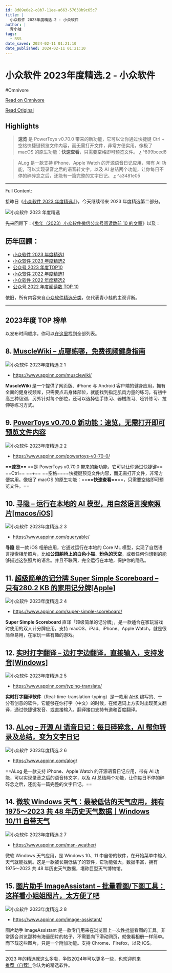 ```yaml
---
id: 8d89e0e2-c8b7-11ee-a663-57638b9c65c7
title: |
  小众软件 2023年度精选.2 - 小众软件
author: |
  青小蛙
tags:
  - RSS
date_saved: 2024-02-11 01:21:10
date_published: 2024-02-11 01:21:10
---
```


# 小众软件 2023年度精选.2 - 小众软件
#Omnivore

[Read on Omnivore](https://omnivore.app/me/2023-2-18d97485893)

[Read Original](https://www.appinn.com/appinn-2023-top-15-list-2/)

## Highlights

> **速览** 是 PowerToys v0.70.0 带来的新功能，它可以让你通过快捷键 Ctrl \+ 空格快捷键预览文件内容，而无需打开文件，非常方便实用。像极了 macOS 的原生功能：**快速查看**，只需要空格即可预览文件。 [⤴️](https://omnivore.app/me/2023-2-18d97485893#899bced8-886e-4ffd-92a7-7beff90c0667)  ^899bced8

> ALog 是一款支持 iPhone、Apple Watch 的开源语音日记应用，带有 AI 功能，可以实现录音之后的语音转文字，以及 AI 总结两个功能，让你每日不停的碎碎念之后，还能有一篇完整的文字日记。 [⤴️](https://omnivore.app/me/2023-2-18d97485893#a3481e05-1c93-485d-8941-f3237172968a)  ^a3481e05


--- 

Full Content: 

接昨日《[小众软件 2023 年度精选.1](https://www.appinn.com/appinn-2023-top-15-list-1/)》，今天继续带来 2023 年度精选第二部分。

![小众软件 2023 年度精选](https://proxy-prod.omnivore-image-cache.app/1608x700,sk_tZj87dh9r9yxGjR_fpW_UORY9cfxbqNUdLK5lwLug/https://www.appinn.com/wp-content/uploads/2024/02/Appinn-feature-images-84.jpg "小众软件 2023年度精选.2 1")

先来回顾下：《[兔年（2023）小众软件微信公众号阅读数前 10 的文章](https://www.appinn.com/2023-appinn-wechat-mp-top10/)》以及：

## 历年回顾：

* [小众软件 2023 年度精选1](https://www.appinn.com/appinn-2023-top-15-list-1/)
* [小众软件 2023 年度精选2](https://www.appinn.com/appinn-2023-top-15-list-2/)
* [公众号 2023 年度TOP10](https://www.appinn.com/2023-appinn-wechat-mp-top10/)
* [小众软件 2022 年度精选1](https://www.appinn.com/appinn-2022-top-26-list-1)
* [小众软件 2022 年度精选2](https://www.appinn.com/appinn-2022-top-26-list-2/)
* [公众号 2022 年度阅读数 TOP 10](https://www.appinn.com/appinncom-wechat-miniapp-2022-top10/)

依旧，所有内容来自[小众软件精选分类](https://www.appinn.com/category/featured/)，仅代表青小蛙的主观评断。

---

## 2023年度 TOP 榜单

以发布时间顺序，你可以[在这里](https://www.appinn.com/2023-appinn-wechat-mp-top10/)找到全部列表。

## 8\. [MuscleWiki – 点哪练哪，免费视频健身指南](https://www.appinn.com/musclewiki/)

![小众软件 2023年度精选.2 1](https://proxy-prod.omnivore-image-cache.app/1608x700,sntRISj8gzTuV8UX_DUdaXaEQYJC5nEgnlLOzx2qQBiQ/https://static1.appinn.com/images/202304/musclewiki.jpg!o "小众软件 2023年度精选.2 2")

* <https://www.appinn.com/musclewiki/>

**MuscleWiki** 是一个提供了网页版、iPhone 与 Android 客户端的健身应用，拥有全面的健身视频库，只需要点击身体部位，就能找到指定肌肉力量的练习，有初中高三种级别，另外针对每个部位，还可以选择徒手练习、器械练习、哑铃练习、拉伸等练习方式。

## 9\. [PowerToys v0.70.0 新功能：速览，无需打开即可预览文件内容](https://www.appinn.com/powertoys-v0-70-0/)

![小众软件 2023年度精选.2 2](https://proxy-prod.omnivore-image-cache.app/1608x700,sUZvDQuep8ad5XAPxpedv-1PG17IK7CiTrI7fXLNF54Q/https://static1.appinn.com/images/202305/powertoys-v-0-70-0.jpg!o "小众软件 2023年度精选.2 3")

* <https://www.appinn.com/powertoys-v0-70-0/>

**==速览==** ==是 PowerToys v0.70.0 带来的新功能，它可以让你通过快捷键== ==Ctrl== ==+== ==空格====快捷键预览文件内容，而无需打开文件，非常方便实用。像极了 macOS 的原生功能：==**==快速查看==**==，只需要空格即可预览文件。==

## 10\. [寻隐 – 运行在本地的 AI 模型，用自然语言搜索照片\[macos/iOS\]](https://www.appinn.com/queryable/)

![小众软件 2023年度精选.2 3](https://proxy-prod.omnivore-image-cache.app/1608x700,siEZ0ArTSFM3173LihwgyAw3YNU0FxasG_pnM4-F_GzY/https://static1.appinn.com/images/202307/appinn-feature-images-2023-07-20t005805-459.jpg!o "小众软件 2023年度精选.2 4")

* <https://www.appinn.com/queryable/>

**寻隐** 是一款 iOS 相册应用，它通过运行在本地的 Core ML 模型，实现了自然语言搜索相册照片，比如**公园躺椅上的白色小猫**、**粉色的天空**，或者任何你想到的能够描述这张照片的语言。并且不联网，完全运行在本地，保护你的隐私。

## 11\. [超级简单的记分牌 Super Simple Scoreboard – 只有280.2 KB 的家用记分牌\[Apple\]](https://www.appinn.com/super-simple-scoreboard/)

![小众软件 2023年度精选.2 4](https://proxy-prod.omnivore-image-cache.app/1608x700,sL4-htj39s_bcLeY_1EWgf_lQpriwOzoCOMNjZyldYNY/https://static1.appinn.com/images/202306/super-simple-scoreboard.jpg!o "小众软件 2023年度精选.2 5")

* <https://www.appinn.com/super-simple-scoreboard/>

**Super Simple Scoreboard** 直译「超级简单的记分牌」，是一款适合在家玩游戏时使用的双人计分牌应用，支持 macOS、iPad、iPhone、Apple Watch，就是很简单易用，在家玩一些有趣的游戏。

## 12\. [实时打字翻译 – 边打字边翻译，直接输入，支持发音\[Windows\]](https://www.appinn.com/typing-translate/)

![小众软件 2023年度精选.2 5](https://proxy-prod.omnivore-image-cache.app/1608x700,sifQQD0hB4eGauptlYTh27A7wd7_t1N5w2tETtd05baQ/https://static1.appinn.com/images/202308/appinn-feature-images-2023-08-31t125501-015.jpg!o "小众软件 2023年度精选.2 6")

* <https://www.appinn.com/typing-translate/>

**实时打字翻译软件**（Real-time-translation-typing）是一款用 [AHK](https://www.appinn.com/category/autohotkey/) 编写的、十分有创意的软件，它能够在你打字（中文）的时候，在候选词上方实时出现英文翻译，通过快捷键发音、或直接输入。翻译接口支持有道和百度翻译。

## 13\. [ALog – 开源 AI 语音日记：每日碎碎念，AI 帮你转录及总结，变为文字日记](https://www.appinn.com/alog/)

![小众软件 2023年度精选.2 6](https://proxy-prod.omnivore-image-cache.app/1608x700,syAMcDmXQ1DsTOch0OJhMyNZBsK4YKicjlDGwj6XcP2E/https://static1.appinn.com/images/202309/appinn-feature-images-2023-09-04t160443-071.jpg!o "小众软件 2023年度精选.2 7")

* <https://www.appinn.com/alog/>

==ALog 是一款支持 iPhone、Apple Watch 的开源语音日记应用，带有 AI 功能，可以实现录音之后的语音转文字，以及 AI 总结两个功能，让你每日不停的碎碎念之后，还能有一篇完整的文字日记。==

## 14\. [微软 Windows 天气：最被低估的天气应用，拥有1975～2023 共 48 年历史天气数据｜Windows 10/11 自带天气](https://www.appinn.com/msn-weather/)

![小众软件 2023年度精选.2 7](https://proxy-prod.omnivore-image-cache.app/1608x700,sLEruWiW9dw0OAtiO9Kp9gBayK8iIyZ-lRtvT6g5GBk4/https://www.appinn.com/wp-content/uploads/2023/12/Appinn-feature-images-2023-12-14T153937.377.jpg "小众软件 2023年度精选.2 8")

* <https://www.appinn.com/msn-weather/>

微软 Windows 天气应用，是 Windows 10、11 中自带的软件，在开始菜单中输入天气就能找到。这是一款被长期低估了的软件，它功能强大，数据丰富，拥有1975～2023 共 48 年历史天气数据，堪称巨型天气博物馆。

## 15\. [图片助手 ImageAssistant – 批量看图/下图工具：这样看小姐姐图片，太方便了吧](https://www.appinn.com/image-assistant/)

![小众软件 2023年度精选.2 8](https://proxy-prod.omnivore-image-cache.app/1608x700,sdGYRgYDQ_I6l7xH956CvoYggMfnxqYPwvwOCwb5O14A/https://www.appinn.com/wp-content/uploads/2024/01/Appinn-feature-images-37.jpg "小众软件 2023年度精选.2 9")

* <https://www.appinn.com/image-assistant/>

图片助手 ImageAssistant 是一款专门用来在浏览器上一次性批量看图的工具。非常适合浏览那种有海量图片的帖子，不需要向下滑动网页，就像看相册一样简单。而下载这些图片，只是一个附加功能。支持 Chrome、Firefox，以及 iOS。

---

2023 年的精选就这么多啦，争取2024年可以更多一些，也欢迎前来[推荐（自荐）](https://meta.appinn.net/c/faxian/10)你认为的精选软件。
